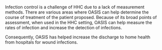 Infection control is a challenge of HHC due to a lack of measurement methods. There are various areas where OASIS can help determine the course of treatment of the patient proposed. Because of its broad points of assessment, when used in the HHC setting, OASIS can help measure the rates of infection and increase the detection of infections.

Consequently, OASIS has helped increase the discharge to home health from hospitals for wound infections.